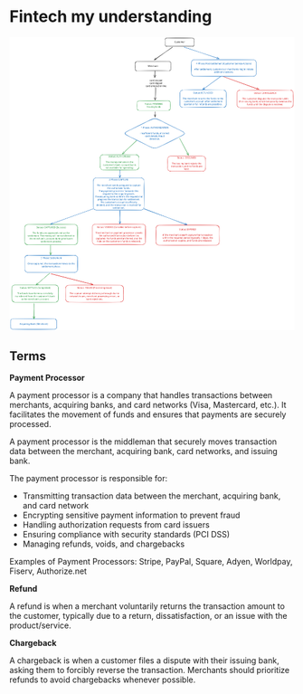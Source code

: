 # Fintech my understanding

<img src="basic.svg">

## Terms

**Payment Processor**

A payment processor is a company that handles transactions between merchants, acquiring banks, and card networks (Visa, Mastercard, etc.). It facilitates the movement of funds and ensures that payments are securely processed.

A payment processor is the middleman that securely moves transaction data between the merchant, acquiring bank, card networks, and issuing bank.

The payment processor is responsible for: 

- Transmitting transaction data between the merchant, acquiring bank, and card network
- Encrypting sensitive payment information to prevent fraud
- Handling authorization requests from card issuers
- Ensuring compliance with security standards (PCI DSS)
- Managing refunds, voids, and chargebacks

Examples of Payment Processors: Stripe, PayPal, Square, Adyen, Worldpay, Fiserv, Authorize.net

**Refund**

A refund is when a merchant voluntarily returns the transaction amount to the customer, typically due to a return, dissatisfaction, or an issue with the product/service.

**Chargeback**

A chargeback is when a customer files a dispute with their issuing bank, asking them to forcibly reverse the transaction.
Merchants should prioritize refunds to avoid chargebacks whenever possible.


